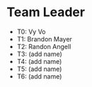 # Team Leader

* T0: Vy Vo
* T1: Brandon Mayer 
* T2: Randon Angell
* T3: (add name)
* T4: (add name)
* T5: (add name)
* T6: (add name)
